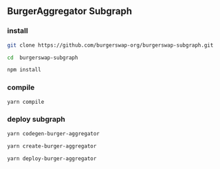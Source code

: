 ## BurgerAggregator Subgraph

### install
```sh
git clone https://github.com/burgerswap-org/burgerswap-subgraph.git

cd  burgerswap-subgraph

npm install
```

### compile 
```sh
yarn compile
```

### deploy subgraph
```sh
yarn codegen-burger-aggregator

yarn create-burger-aggregator

yarn deploy-burger-aggregator
```
